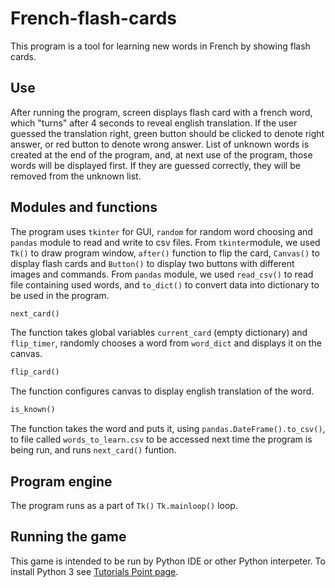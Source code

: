 # French-flash-cards
This program is a tool for learning new words in French by showing flash cards.

## Use
After running the program, screen displays flash card with a french word, which "turns" after 4 seconds to reveal english translation. If the user guessed the translation right, green button should be clicked to denote right answer, or red button to denote wrong answer. 
List of unknown words is created at the end of the program, and, at next use of the program, those words will be displayed first. If they are guessed correctly, they will be removed from the unknown list.

## Modules and functions
The program uses `tkinter` for GUI, `random` for random word choosing and `pandas` module to read and write to csv files.
From `tkinter`module, we used `Tk()` to draw program window, `after()` function to flip the card, `Canvas()` to display flash cards and `Button()` to display two buttons with different images and commands.
From `pandas` module, we used `read_csv()` to read file containing used words, and `to_dict()` to convert data into dictionary to be used in the program.
```python
next_card()
```
The function takes global variables `current_card` (empty dictionary) and `flip_timer`, randomly chooses a word from `word_dict` and displays it on the canvas.

```python
flip_card()
```
The function configures canvas to display english translation of the word.

```python
is_known()
```
The function takes the word and puts it, using `pandas.DateFrame().to_csv()`, to file called `words_to_learn.csv` to be accessed next time the program is being run, and runs `next_card()` funtion.

## Program engine
The program runs as a part of `Tk()` `Tk.mainloop()` loop.

## Running the game
This game is intended to be run by Python IDE or other Python interpeter. 
To install Python 3 see [Tutorials Point page](https://www.tutorialspoint.com/how-to-install-python-in-windows).
